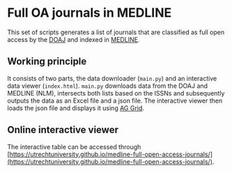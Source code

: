 # Full OA journals in MEDLINE

This set of scripts generates a list of journals that are classified as full open access by the [DOAJ](https://doaj.org) and indexed in [MEDLINE](https://www.nlm.nih.gov/medline/medline_home.html).

## Working principle

It consists of two parts, the data downloader (`main.py`) and an interactive data viewer (`index.html`). `main.py` downloads data from the DOAJ and MEDLINE (NLM), intersects both lists based on the ISSNs and subsequently outputs the data as an Excel file and a json file. The interactive viewer then loads the json file and displays it using [AG Grid](https://www.ag-grid.com/).

## Online interactive viewer

The interactive table can be accessed through [https://utrechtuniversity.github.io/medline-full-open-access-journals/](https://utrechtuniversity.github.io/medline-full-open-access-journals/). 